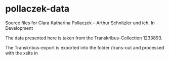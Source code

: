 # pollaczek-data
Source files for Clara Katharina Pollaczek – Arthur Schnitzler und ich. In Development

The data presented here is taken from the Transkribus-Collection 1233893. 

The Transkribus-export is exported into the folder /trans-out and processed with the xslts in 
